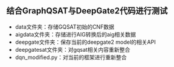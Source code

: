 ## 结合GraphQSAT与DeepGate2代码进行测试

- data文件夹：存储GQSAT初始的CNF数据
- aigdata文件夹：存储进行AIG转换后的aig相关数据
- deepgate文件夹：保存当前的deepgate2 model的相关API
- deepgatesat文件夹：对gqsat相关内容重新整合
- dqn_modified.py：对当前的框架进行重新整合
